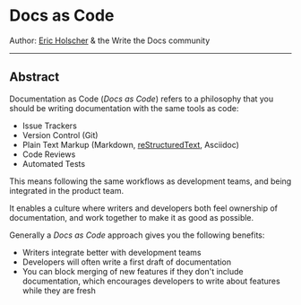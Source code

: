 # Docs as Code

Author: [Eric Holscher](https://twitter.com/ericholscher) & the Write the Docs community

---

## Abstract

Documentation as Code (*Docs as Code*) refers to a philosophy that you should be writing documentation with the same tools as code:

- Issue Trackers
- Version Control (Git)
- Plain Text Markup (Markdown, [reStructuredText](http://docutils.sourceforge.net/rst.html), Asciidoc)
- Code Reviews
- Automated Tests

This means following the same workflows as development teams, and being integrated in the product team.

It enables a culture where writers and developers both feel ownership of documentation,
and work together to make it as good as possible.

Generally a *Docs as Code* approach gives you the following benefits:

- Writers integrate better with development teams
- Developers will often write a first draft of documentation
- You can block merging of new features if they don't include documentation, which encourages developers to write about features while they are fresh
